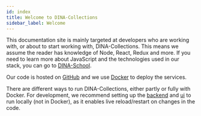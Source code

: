 ```yaml
---
id: index
title: Welcome to DINA-Collections
sidebar_label: Welcome
---
```


This documentation site is mainly targeted at developers who are working with,
or about to start working with, DINA-Collections. This means we assume the
reader has knowledge of Node, React, Redux and more. If you need to learn more
about JavaScript and the technologies used in our stack, you can go to
[DINA-School](https://github.com/DINA-Web/dina-school).

Our code is hosted on [GitHub](https://github.com/DINA-Web/dina-collections) and
we use [Docker](https://www.docker.com/) to deploy the services.

There are different ways to run DINA-Collections, either partly or fully with
Docker. For development, we recommend setting up the
[backend](./packages/backend/index.md) and [ui](./packages/ui/index.md) to run
locally (not in Docker), as it enables live reload/restart on changes in the
code.
